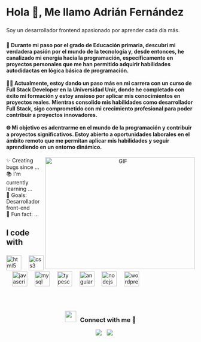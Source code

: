 <h1 align="left">Hola 👋, Me llamo Adrián Fernández</h1>

###

<p align="left">Soy un desarrollador frontend apasionado por aprender cada día más.</p>

###

<h4 align="left">🚀 Durante mi paso por el grado de Educación primaria, descubrí mi verdadera pasión por el mundo de la tecnología y, desde entonces, he canalizado mi energía hacia la programación, específicamente en proyectos personales que me han permitido adquirir habilidades autodidactas en lógica básica de programación.<br><br>👨‍💻 Actualmente, estoy dando un paso más en mi carrera con un curso de Full Stack Developer en la Universidad Unir, donde he completado con éxito mi formación y estoy ansioso por aplicar mis conocimientos en proyectos reales. Mientras consolido mis habilidades como desarrollador Full Stack, sigo comprometido con mi crecimiento profesional para poder contribuir a proyectos innovadores.<br><br>🌐 Mi objetivo es adentrarme en el mundo de la programación y contribuir a proyectos significativos. Estoy abierto a oportunidades laborales en el ámbito remoto que me permitan aplicar mis habilidades y seguir aprendiendo en un entorno dinámico.</h4>


<a target="_blank" align="center">
  <img align="right" top="500" height="300" width="400" alt="GIF" src="https://media.giphy.com/media/SWoSkN6DxTszqIKEqv/giphy.gif">
</a>


<p align="left">✨ Creating bugs since ...<br>📚 I'm currently learning ...<br>🎯 Goals: Desarrollador front-end<br>🎲 Fun fact: ...</p>

###

<h2 align="left">I code with</h2>

###

<div align="left">
  <img src="https://cdn.jsdelivr.net/gh/devicons/devicon/icons/html5/html5-original.svg" height="40" alt="html5 logo"  />
  <img width="12" />
  <img src="https://cdn.jsdelivr.net/gh/devicons/devicon/icons/css3/css3-original.svg" height="40" alt="css3 logo"  />
  <img width="12" />
  <img src="https://cdn.jsdelivr.net/gh/devicons/devicon/icons/javascript/javascript-original.svg" height="40" alt="javascript logo"  />
  <img width="12" />
  <img src="https://cdn.jsdelivr.net/gh/devicons/devicon/icons/mysql/mysql-original.svg" height="40" alt="mysql logo"  />
  <img width="12" />
  <img src="https://cdn.jsdelivr.net/gh/devicons/devicon/icons/typescript/typescript-original.svg" height="40" alt="typescript logo"  />
  <img width="12" />
  <img src="https://cdn.jsdelivr.net/gh/devicons/devicon/icons/angularjs/angularjs-original.svg" height="40" alt="angularjs logo"  />
  <img width="12" />
  <img src="https://cdn.jsdelivr.net/gh/devicons/devicon/icons/nodejs/nodejs-original.svg" height="40" alt="nodejs logo"  />
  <img width="12" />
  <img src="https://cdn.jsdelivr.net/gh/devicons/devicon/icons/wordpress/wordpress-original.svg" height="40" alt="wordpress logo"  />
</div>

###
<br/>
<h3 align="center" > <img src="https://media.giphy.com/media/iY8CRBdQXODJSCERIr/giphy.gif" width="30" height="30" style="margin-right: 10px;">Connect with me 🤝 </h3>

 <div align="center"  class="icons-social" style="margin-left: 10px;">
        <a style="margin-left: 10px;"  target="_blank" href="https://www.linkedin.com/in/saurabhmchavan/">
			<img src="https://img.icons8.com/doodle/40/000000/linkedin--v2.png"></a>
        <a style="margin-left: 10px;" target="_blank" href="https://github.com/100rabhcsmc">
		<img src="https://img.icons8.com/doodle/40/000000/github--v1.png"></a>
</div>
